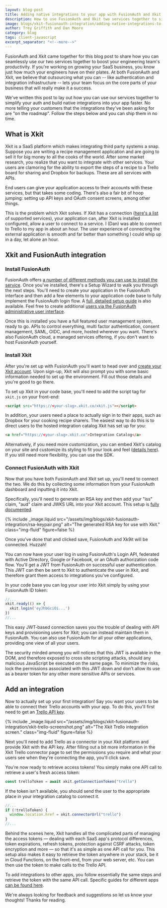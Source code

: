 ```yaml
---
layout: blog-post
title: Adding native integrations to your app with FusionAuth and Xkit
description: How to use FusionAuth and Xkit two services together to simplify auth and integration development.
image: blogs/xkit-fusionauth-integration/adding-native-integrations-to-your-app-with-fusionauth-and-xkit-header-image.png
author: Trey Griffith and Dan Moore
category: blog
tags: client-javascript 
excerpt_separator: "<!--more-->"
---
```


FusionAuth and Xkit came together for this blog post to share how you can seamlessly use our two services together to boost your engineering team's productivity. If you're working on growing your SaaS business, you know just how much your engineers have on their plates. At both FusionAuth and Xkit, we believe that outsourcing what you can -- like authentication and integration infrastructure -- lets your team focus on the core parts of your business that will really make it a success.

<!--more-->

We've written this post to lay out how you can use our services together to simplify your auth and build native integrations into your app faster. No more telling your customers that the integrations they've been asking for are "on the roadmap". Follow the steps below and you can ship them in no time.


## What is Xkit

Xkit is a SaaS platform which makes integrating third party systems a snap. Suppose you are writing a recipe management application and are going to sell it for big money to all the cooks of the world. After some market research, you realize that you want to integrate with other services. Your users are clamoring for the ability to export the steps of a recipe to a Trello board for sharing and Dropbox for backups. These are all services with APIs. 

End users can give your application access to their accounts with these services, but that takes some coding. There's also a fair bit of hoop jumping: setting up API keys and OAuth consent screens, among other things.

This is the problem which Xkit solves. If Xkit has a connection ([here's a list](https://docs.xkit.co/docs/connecting-with-apps-overview) of supported services), your application can, after Xkit is installed configured, allow a user to connect to a service. I (Dan) was able to connect to Trello to my app in about an hour. The user experience of connecting the external application is smooth and far better than something I could whip up in a day, let alone an hour.

## Xkit and FusionAuth integration

### Install FusionAuth

FusionAuth offers [a number of different methods you can use to install the service](https://fusionauth.io/docs/v1/tech/installation-guide/). Once you've installed, there's a Setup Wizard to walk you through the next steps. You'll need to create your application in the FusionAuth interface and then add a few elements to your application code base to fully implement the FusionAuth login flow. A [full, detailed setup guide](https://fusionauth.io/docs/v1/tech/5-minute-setup-guide/) is also available. Feel free to create additional [users via the FusionAuth administrative user interface](https://fusionauth.io/docs/v1/tech/core-concepts/users/).

Once this is installed you have a full featured user management system, ready to go. APIs to control everything, multi factor authentication, consent management, SAML, OIDC, and more, hosted wherever you want. There's also FusionAuth cloud, a managed services offering, if you don't want to host FusionAuth yourself.

### Install Xkit

After you're set up with FusionAuth you'll want to head over and [create your Xkit account](https://app.xkit.co/sign-up). Upon sign-up, Xkit will also prompt you with some basic information needed to set up the environment. Fill out those details and you're good to go there.

To set up Xkit in your code base, you'll need to add the script tag for `xkit.js` on your front-end:

```html
<script src="https://<your-slug>.xkit.co/xkit.js"></script>
```

In addition, your users need a place to actually sign in to their apps, such as Dropbox for your cooking recipe sharers. The easiest way to do this is to direct users to the hosted integration catalog Xkit has set up for you:

```html
<a href="https://<your-slug>.xkit.co">Integration Catalog</a>
```
Alternatively, if you need more customization, you can embed Xkit's catalog on your site and customize its styling to fit your look and feel ([details here](https://docs.xkit.co/docs/self-hosted-catalog)). If you still need more flexibility, you can use the SDK.

### Connect FusionAuth with Xkit

Now that you have both FusionAuth and Xkit set up, you'll need to connect the two. We do this by collecting some information from your FusionAuth dashboard and inputting it into Xkit. 

Specifically, you'll need to generate an RSA key and then add your "iss" claim, "aud" claim and JWKS URL into your Xkit account. This setup is [fully documented](https://docs.xkit.co/docs/fusionauth).

{% include _image.liquid src="/assets/img/blogs/xkit-fusionauth-integration/rsa-keypair.png" alt="The generated RSA key for use with Xkit." class="img-fluid" figure=false %}

Once you've done that and clicked save, FusionAuth and Xk9it will be connected. Huzzah!

You can now have your user log in using FusionAuth's Login API, federated with Active Directory, Google or Facebook, or an OAuth authorization code flow. You'll get a JWT from FusionAuth on successful user authentication. This JWT can then be sent to Xkit to authenticate the user in Xkit, and therefore grant them access to integrations you've configured.

In your code base you can log your user into Xkit simply by using your FusionAuth ID token: 

```javascript
//...
xkit.ready(() => {
  xkit.login('eyJhbGciOi...')
})
//...
```
						
This easy JWT-based connection saves you the trouble of dealing with API keys and provisioning users for Xkit; you can instead maintain them in FusionAuth. You can also use FusionAuth for all your other applications, providing one view of all your users.
						
The security minded among you will notices that this JWT is available in the DOM, and therefore exposed to cross site scripting attacks, should any malicious JavaScript be executed on the same page. To minimize the risks, lock the permissions associated with this JWT down and don't allow its use as a bearer token for any other more sensitive APIs or services. 

## Add an integration

Now to actually set up your first integration! Say you want your users to be able to connect their Trello accounts with your app. To do this, you'll first need to get an [Trello API key](https://trello.com/app-key).

{% include _image.liquid src="/assets/img/blogs/xkit-fusionauth-integration/xkit-trello-screenshot.png" alt="The Xkit Trello integration screen." class="img-fluid" figure=false %}

Next you'll need to add Trello as a connector in your Xkit platform and provide Xkit with the API key. After filling out a bit more information in the Xkit Trello connector page to set the permissions you require and what your users see when they're connecting the app, you'll click save. 

You're now ready to retrieve access tokens! You simply make one API call to retrieve a user's fresh access token:

```javascript
const trelloToken = await xkit.getConnectionToken("trello")
```

If the token isn't available, you should send the user to the appropriate place in your integration catalog to connect it.

```javascript
//...
if (!trelloToken) {
  window.location.href = xkit.connectorUrl("trello")
}
//...
```

Behind the scenes here, Xkit handles all the complicated parts of managing the access tokens — dealing with each SaaS app's protocol differences, token expirations, refresh tokens, protection against CSRF attacks, token encryption and more — so that it's as simple as one API call for you. This setup also makes it easy to retrieve the token anywhere in your stack, be it in Cloud Functions, on the front-end, from your web server, etc. You can then use the token to make calls to the Trello API.

To add integrations to other apps, you follow essentially the same steps and retrieve the token with the same API call. Specific guides for different apps [can be found here](https://docs.xkit.co/docs/connecting-with-apps-overview).

We're always looking for feedback and suggestions so let us know your thoughts! Thanks for reading.

